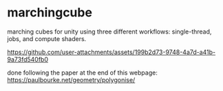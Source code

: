 # marchingcube



marching cubes for unity using three different workflows: single-thread, jobs, and compute shaders.



https://github.com/user-attachments/assets/199b2d73-9748-4a7d-a41b-9a73fd540fb0



done following the paper at the end of this webpage:
https://paulbourke.net/geometry/polygonise/
